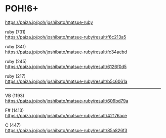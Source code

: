 POH!6+
===================
  
https://paiza.jp/poh/joshibato/matsue-ruby  
  
  
  
  
  

ruby (731)  
https://paiza.jp/poh/joshibato/matsue-ruby/result/f6c213a5  
  
ruby (341)  
https://paiza.jp/poh/joshibato/matsue-ruby/result/fc34aebd  
  
ruby (245)  
https://paiza.jp/poh/joshibato/matsue-ruby/result/6126f0d5  
  
ruby (217)  
https://paiza.jp/poh/joshibato/matsue-ruby/result/b5c6061a  
  
  
  
  
-------
  
VB (1193)  
https://paiza.jp/poh/joshibato/matsue-ruby/result/609bd79a  
  
F# (1413)  
https://paiza.jp/poh/joshibato/matsue-ruby/result/42176ace  
  
C (447)  
https://paiza.jp/poh/joshibato/matsue-ruby/result/85a826f3  
  
